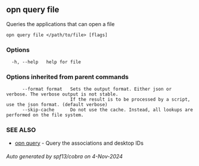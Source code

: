 ## opn query file

Queries the applications that can open a file

```
opn query file </path/to/file> [flags]
```

### Options

```
  -h, --help   help for file
```

### Options inherited from parent commands

```
      --format format   Sets the output format. Either json or verbose. The verbose output is not stable.
                        If the result is to be processed by a script, use the json format. (default verbose)
      --skip-cache      Do not use the cache. Instead, all lookups are performed on the file system.
```

### SEE ALSO

* [opn query](opn_query.md)	 - Query the associations and desktop IDs

###### Auto generated by spf13/cobra on 4-Nov-2024
